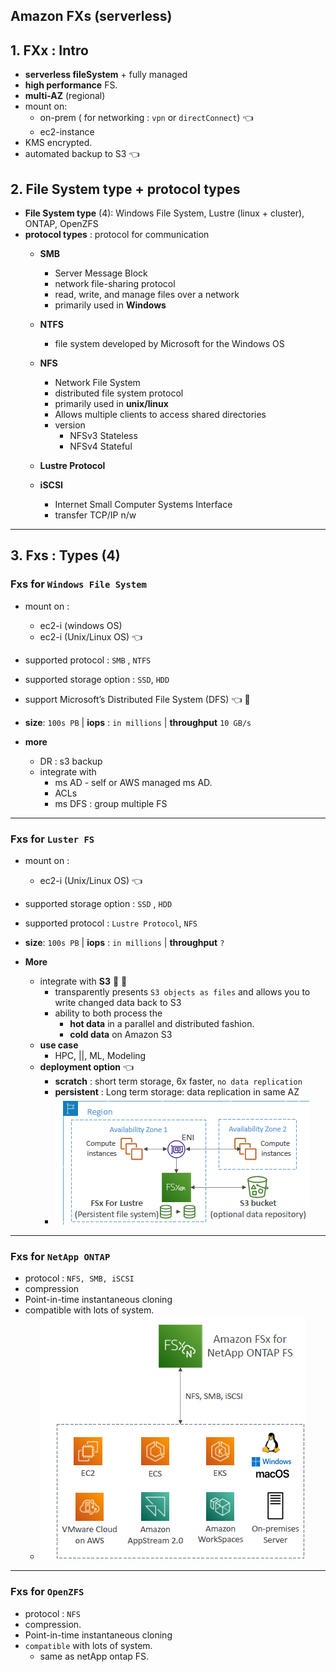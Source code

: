 ## Amazon FXs (serverless)
## 1. FXx : Intro
- **serverless fileSystem** + fully managed
- **high performance** FS. 
- **multi-AZ**  (regional)
- mount on:
  - on-prem ( for networking : `vpn` or `directConnect`)  :point_left:
  - ec2-instance
- KMS encrypted.
- automated backup to S3 :point_left:

## 2. File System type +  protocol types
- **File System type** (4):  Windows File System, Lustre (linux + cluster), ONTAP, OpenZFS
- **protocol types** : protocol for communication
  - **SMB** 
    -  Server Message Block
    - network file-sharing protocol
    - read, write, and manage files over a network
    - primarily used in **Windows**
    
  - **NTFS**
    - file system developed by Microsoft for the Windows OS
    
  - **NFS** 
    - Network File System 
    - distributed file system protocol
    - primarily used in **unix/linux**
    - Allows multiple clients to access shared directories
    - version
      - NFSv3 Stateless
      - NFSv4 Stateful
  
  - **Lustre Protocol**  
      
  - **iSCSI**
    - Internet Small Computer Systems Interface
    - transfer TCP/IP n/w
    
---
## 3. Fxs : Types (4)
### Fxs for `Windows File System`
- mount on :
  - ec2-i (windows  OS)
  - ec2-i (Unix/Linux OS) :point_left:
- supported protocol : `SMB` , `NTFS` 
- supported storage option : `SSD`,  `HDD`
- support Microsoft’s Distributed File System (DFS) :point_left: :dart:
- **size**: `100s PB` |  **iops** : `in millions`   | **throughput**  `10 GB/s`

- **more**
  - DR : s3 backup
  - integrate with 
    - ms AD - self or AWS managed ms AD.
    - ACLs
    - ms DFS : group multiple FS 

---    
### Fxs for `Luster FS`
- mount on :
    - ec2-i (Unix/Linux OS) :point_left:
- supported storage option : `SSD` , `HDD`
- supported protocol : `Lustre Protocol`, `NFS`
- **size**: `100s PB` |  **iops** : `in millions`   | **throughput**  `?`

- **More**
  - integrate with **S3**  :dart: :dart:
    - transparently presents `S3 objects as files` and allows you to write changed data back to S3
    - ability to both process the 
      - **hot data** in a parallel and distributed fashion.
      - **cold data** on Amazon S3
  - **use case** 
    - HPC, ||, ML, Modeling
  - **deployment option**  :point_left:
    - **scratch** : short term storage, 6x faster, `no data replication`
    - **persistent** : Long term storage: data replication in same AZ
    - ![img.png](../99_img/storage/more/img.png)

----
### Fxs for `NetApp ONTAP` 
- protocol : `NFS, SMB, iSCSI`
- compression
- Point-in-time instantaneous cloning
- compatible with lots of system.
  - ![img_1.png](../99_img/storage/more/img_1.png)

----
### Fxs for `OpenZFS`
- protocol : `NFS`
- compression.
- Point-in-time instantaneous cloning
- `compatible` with lots of system. 
  - same as netApp ontap FS.



